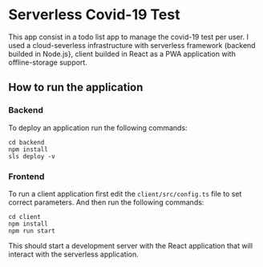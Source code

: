 # Serverless Covid-19 Test

This app consist in a todo list app to manage the covid-19 test per user.
I used a cloud-severless infrastructure with serverless framework (backend builded in Node.js}, client builded in React as a PWA application with offline-storage support.

## How to run the application

### Backend

To deploy an application run the following commands:

```
cd backend
npm install
sls deploy -v
```

### Frontend

To run a client application first edit the `client/src/config.ts` file to set correct parameters. And then run the following commands:

```
cd client
npm install
npm run start
```

This should start a development server with the React application that will interact with the serverless application.

